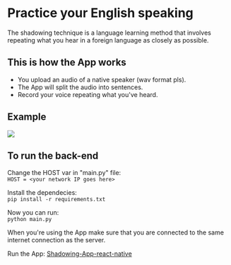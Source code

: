 # Practice your English speaking
The shadowing technique is a language learning method that involves repeating what you hear in a foreign language as closely as possible.

## This is how the App works
- You upload an audio of a native speaker (wav format pls).
- The App will split the audio into sentences.
- Record your voice repeating what you've heard.

## Example
<img src="./static/gif/app-intro.gif" />

## To run the back-end
Change the HOST var in "main.py" file: <br>
```HOST = <your network IP goes here>```

Install the dependecies: <br>
```pip install -r requirements.txt```

Now you can run: <br>
```python main.py```

When you're using the App make sure that you are connected to the same internet connection as the server.

Run the App: [Shadowing-App-react-native](https://github.com/GabriellBarbosa/Shadowing-App-react-native)